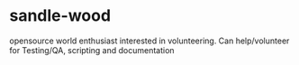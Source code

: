 # sandle-wood
opensource world enthusiast interested in volunteering. Can help/volunteer for Testing/QA, scripting and documentation

